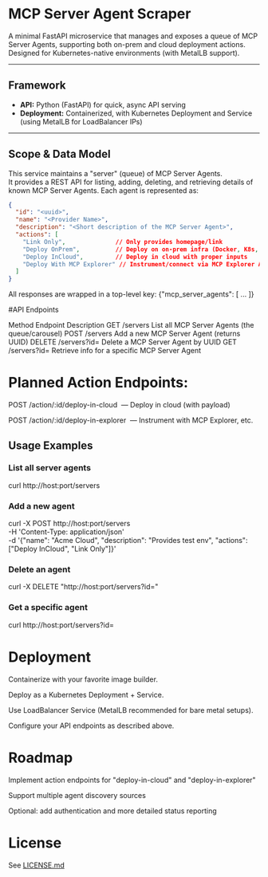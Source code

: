 # MCP Server Agent Scraper

A minimal FastAPI microservice that manages and exposes a queue of MCP Server Agents, supporting both on-prem and cloud deployment actions. Designed for Kubernetes-native environments (with MetalLB support).

---

## Framework

- **API:** Python (FastAPI) for quick, async API serving
- **Deployment:** Containerized, with Kubernetes Deployment and Service (using MetalLB for LoadBalancer IPs)

---

## Scope & Data Model

This service maintains a "server" (queue) of MCP Server Agents.  
It provides a REST API for listing, adding, deleting, and retrieving details of known MCP Server Agents. Each agent is represented as:

```json
{
  "id": "<uuid>",
  "name": "<Provider Name>",
  "description": "<Short description of the MCP Server Agent>",
  "actions": [
    "Link Only",              // Only provides homepage/link
    "Deploy OnPrem",          // Deploy on on-prem infra (Docker, K8s, etc.)
    "Deploy InCloud",         // Deploy in cloud with proper inputs
    "Deploy With MCP Explorer" // Instrument/connect via MCP Explorer Application
  ]
}
```

All responses are wrapped in a top-level key:
{"mcp_server_agents": [ ... ]}

#API Endpoints

Method	Endpoint	        Description
GET	    /servers	        List all MCP Server Agents (the queue/carousel)
POST	/servers	        Add a new MCP Server Agent (returns UUID)
DELETE	/servers?id=<uuid>	Delete a MCP Server Agent by UUID
GET	    /servers?id=<uuid>	Retrieve info for a specific MCP Server Agent

# Planned Action Endpoints:

POST /action/:id/deploy-in-cloud  — Deploy in cloud (with payload)

POST /action/:id/deploy-in-explorer  — Instrument with MCP Explorer, etc.

## Usage Examples
### List all server agents
curl http://host:port/servers

### Add a new agent
curl -X POST http://host:port/servers \
     -H 'Content-Type: application/json' \
     -d '{"name": "Acme Cloud", "description": "Provides test env", "actions": ["Deploy InCloud", "Link Only"]}'

### Delete an agent
curl -X DELETE "http://host:port/servers?id=<uuid>"

### Get a specific agent
curl http://host:port/servers?id=<uuid>

# Deployment

Containerize with your favorite image builder.

Deploy as a Kubernetes Deployment + Service.

Use LoadBalancer Service (MetalLB recommended for bare metal setups).

Configure your API endpoints as described above.

# Roadmap

Implement action endpoints for "deploy-in-cloud" and "deploy-in-explorer"

Support multiple agent discovery sources

Optional: add authentication and more detailed status reporting

# License
See [LICENSE.md](./LICENSE.md)
